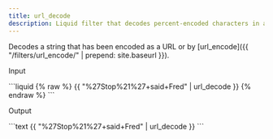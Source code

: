 ```yaml
---
title: url_decode
description: Liquid filter that decodes percent-encoded characters in a string.
---
```


Decodes a string that has been encoded as a URL or by [url_encode]({{ "/filters/url_encode/" | prepend: site.baseurl }}).

<p class="code-label">Input</p>
```liquid
{% raw %}
{{ "%27Stop%21%27+said+Fred" | url_decode }}
{% endraw %}
```

<p class="code-label">Output</p>
```text
{{ "%27Stop%21%27+said+Fred" | url_decode }}
```
